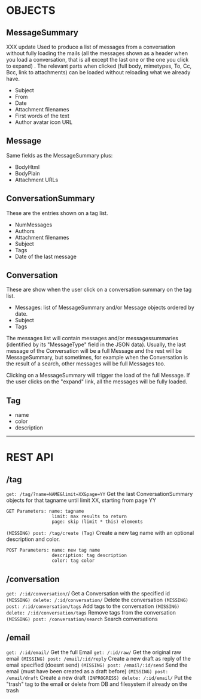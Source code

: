 # OBJECTS

## MessageSummary
XXX update
Used to produce a list of messages from a conversation without
fully loading the mails (all the messages shown as a header when you load a
conversation, that is all except the last one or the one you click to expand) .
The relevant parts when clicked (full body, mimetypes, To, Cc, Bcc, link to
attachments) can be loaded without reloading what we already have.

- Subject
- From
- Date
- Attachment filenames
- First words of the text
- Author avatar icon URL

## Message
Same fields as the MessageSummary plus:

- BodyHtml
- BodyPlain
- Attachment URLs

## ConversationSummary
These are the entries shown on a tag list.

- NumMessages
- Authors
- Attachment filenames
- Subject
- Tags
- Date of the last message

## Conversation
These are show when the user click on a conversation summary on the tag list. 

- Messages: list of MessageSummary and/or Message objects ordered by date.
- Subject
- Tags

The messages list will contain messages and/or messagessummaries (identified by
its "MessageType" field in the JSON data). Usually, the last message of the
Conversation will be a full Message and the rest will be MessageSummary, but
sometimes, for example when the Conversation is the result of a search, other
messages will be full Messages too.

Clicking on a MessageSummary will trigger the load of the full Message. If the
user clicks on the "expand" link, all the messages will be fully loaded.


## Tag
- name
- color
- description

-------------------------------------------------------------------------

# REST API

## /tag
`get: /tag/?name=NAME&limit=XX&page=YY`
    Get the last ConversationSummary objects for that tagname until limit XX,
    starting from page YY

    GET Parameters: name: tagname
                     limit: max results to return
                     page: skip (limit * this) elements

`(MISSING) post: /tag/create (Tag)`
    Create a new tag name with an optional description and color.

    POST Parameters: name: new tag name
                     description: tag description
                     color: tag color
        

## /conversation
`get: /:id/conversation/`/
    Get a Conversation with the specified id
`(MISSING) delete: /:id/conversation/`
    Delete the conversation 
`(MISSING) post: /:id/conversation/tags`
    Add tags to the conversation
`(MISSING) delete: /:id/conversation/tags`
    Remove tags from the conversation
`(MISSING) post: /conversation/search`
    Search conversations

## /email
`get: /:id/email/`
    Get the full Email
`get: /:id/raw/`
    Get the original raw email
`(MISSING) post: /email/:id/reply`
    Create a new draft as reply of the email specified (doesnt send)
`(MISSING) post: /email/:id/send`
    Send the email (must have been created as a draft before)
`(MISSING) post: /email/draft`
    Create a new draft
`(INPROGRESS) delete: /:id/email/`
    Put the "trash" tag to the email or delete from DB and filesystem if
    already on the trash

